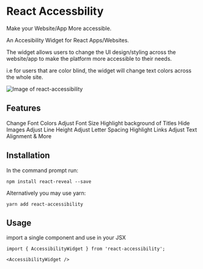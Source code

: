 # React Accessbility

Make your Website/App More accessible.

An Accesibility Widget for React Apps/Websites.

The widget allows users to change the UI design/styling across the website/app to make the platform more accessible to their needs. 

i.e for users that are color blind, the widget will change text colors across the whole site.


![Image of react-accessibility](https://res.cloudinary.com/dpakxm3nm/image/upload/v1635918690/react-accessibility/react-accessibility_wricvk.png)

## Features

Change Font Colors
Adjust Font Size
Highlight background of Titles
Hide Images
Adjust Line Height
Adjust Letter Spacing
Highlight Links
Adjust Text Alignment
& More

## Installation
In the command prompt run:
```
npm install react-reveal --save
```
Alternatively you may use yarn:
```
yarn add react-accessibility
```

## Usage

import a single component and use in your JSX

```
import { AccessibilityWidget } from 'react-accessibility';
```

```
<AccessibilityWidget />
```

